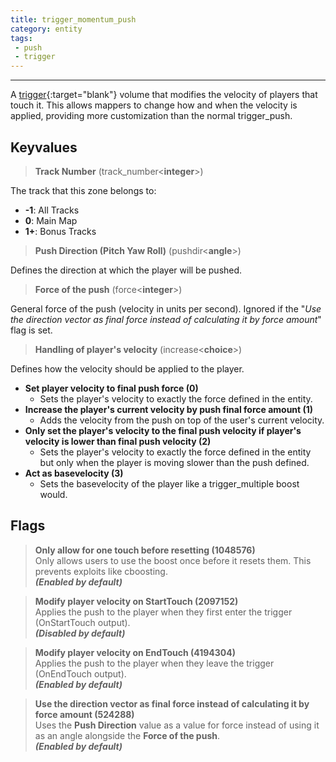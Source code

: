 ```yaml
---
title: trigger_momentum_push
category: entity
tags:
 - push
 - trigger
---
```



----
  
A [trigger](https://developer.valvesoftware.com/wiki/Triggers){:target="blank"} volume that modifies the velocity of players that touch it. 
This allows mappers to change how and when the velocity is applied, providing more customization than the normal trigger_push.


## Keyvalues

>**Track Number** (track_number&lt;**integer**&gt;)

The track that this zone belongs to: 

 - **-1**: All Tracks
 - **0**: Main Map
 - **1+**: Bonus Tracks

>**Push Direction (Pitch Yaw Roll)** (pushdir&lt;**angle**&gt;)

 Defines the direction at which the player will be pushed.

>**Force of the push** (force&lt;**integer**&gt;)

 General force of the push (velocity in units per second). Ignored if the "*Use the direction vector as final force instead of calculating it by force amount*" flag is set.

>**Handling of player's velocity** (increase&lt;**choice**&gt;)

 Defines how the velocity should be applied to the player.

 - **Set player velocity to final push force (0)** 
    - Sets the player's velocity to exactly the force defined in the entity.
 - **Increase the player's current velocity by push final force amount (1)** 
    - Adds the velocity from the push on top of the user's current velocity.
 - **Only set the player's velocity to the final push velocity if player's velocity is lower than final push velocity (2)**
    - Sets the player's velocity to exactly the force defined in the entity but only when the player is moving slower than the push defined.
 - **Act as basevelocity (3)**
    - Sets the basevelocity of the player like a trigger_multiple boost would.

## Flags

>**Only allow for one touch before resetting (1048576)**  
Only allows users to use the boost once before it resets them. This prevents exploits like cboosting.  
***(Enabled by default)***

>**Modify player velocity on StartTouch (2097152)**  
Applies the push to the player when they first enter the trigger (OnStartTouch output).  
***(Disabled by default)***

>**Modify player velocity on EndTouch (4194304)**  
Applies the push to the player when they leave the trigger (OnEndTouch output).  
***(Enabled by default)***

>**Use the direction vector as final force instead of calculating it by force amount (524288)**  
Uses the **Push Direction** value as a value for force instead of using it as an angle alongside the **Force of the push**.  
***(Enabled by default)***

